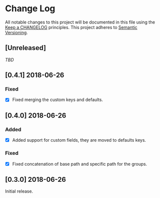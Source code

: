 # Change Log
All notable changes to this project will be documented in this file
using the [Keep a CHANGELOG](http://keepachangelog.com/) principles.
This project adheres to [Semantic Versioning](http://semver.org/).

<!--
Types of changes

Added - for new features.
Changed - for changes in existing functionality.
Deprecated - for soon-to-be removed features.
Removed - for now removed features.
Fixed - for any bug fixes.
Security - in case of vulnerabilities.
-->

## [Unreleased]

_TBD_

## [0.4.1] 2018-06-26
### Fixed
- [x] Fixed merging the custom keys and defaults.

## [0.4.0] 2018-06-26
### Added
- [x] Added support for custom fields, they are moved to defaults keys.

### Fixed
- [x] Fixed concatenation of base path and specific path for the groups.

## [0.3.0] 2018-06-26

Initial release.
